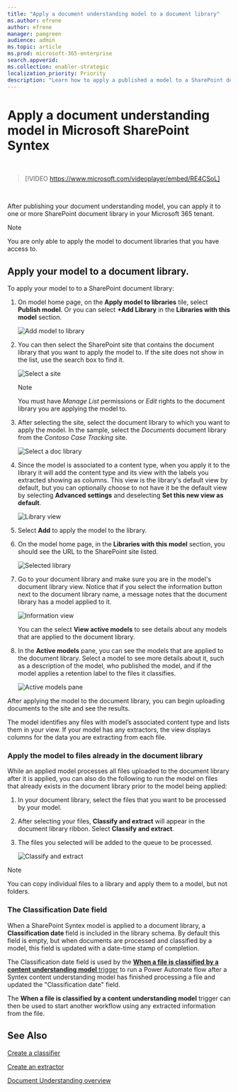 ```yaml
---
title: "Apply a document understanding model to a document library"
ms.author: efrene
author: efrene
manager: pamgreen
audience: admin
ms.topic: article
ms.prod: microsoft-365-enterprise
search.appverid: 
ms.collection: enabler-strategic
localization_priority: Priority
description: "Learn how to apply a published a model to a SharePoint document library"
---
```


# Apply a document understanding model in Microsoft SharePoint Syntex

</br>

> [!VIDEO https://www.microsoft.com/videoplayer/embed/RE4CSoL]

</br>

After publishing your document understanding model, you can apply it to one or more SharePoint document library in your Microsoft 365 tenant.

> [!NOTE]
> You are only able to apply the model to document libraries that you have access to.


## Apply your model to a document library.

To apply your model to to a SharePoint document library:

1. On model home page, on the **Apply model to libraries** tile, select **Publish model**. Or you can select  **+Add Library** in the **Libraries with this model** section. </br>

    ![Add model to library](../media/content-understanding/apply-to-library.png)</br>

2. You can then select the SharePoint site that contains the document library that you want to apply the model to. If the site does not show in the list, use the search box to find it.</br>

    ![Select a site](../media/content-understanding/site-search.png)</br>

    > [!NOTE]
    > You must have *Manage List* permissions or *Edit* rights to the document library you are applying the model to.</br>

3. After selecting the site, select the document library to which you want to apply the model. In the sample, select the *Documents* document library from the *Contoso Case Tracking* site.</br>

    ![Select a doc library](../media/content-understanding/select-doc-library.png)</br>

4. Since the model is associated to a content type, when you apply it to the library it will add the content type and its view with the labels you extracted showing as columns. This view is the library's default view by default, but you can optionally choose to not have it be the default view by selecting **Advanced settings** and deselecting **Set this new view as default**.</br>

    ![Library view](../media/content-understanding/library-view.png)</br>

5. Select **Add** to apply the model to the library. 
6. On the model home page, in the **Libraries with this model** section, you should see the URL to the SharePoint site listed.</br>

    ![Selected library](../media/content-understanding/selected-library.png)</br>

7. Go to your document library and make sure you are in the model's document library view. Notice that if you select the information button next to the document library name, a message notes that the document library has a model applied to it.

    ![Information view](../media/content-understanding/info-du.png)</br> 

    You can the select **View active models** to see details about any models that are applied to the document library.

8. In the **Active models** pane, you can see the models that are applied to the document library. Select a model to see more details about it, such as a description of the model, who published the model, and if the model applies a retention label to the files it classifies.

    ![Active models pane](../media/content-understanding/active-models.png)</br> 

After applying the model to the document library, you can begin uploading documents to the site and see the results.

The model identifies any files with model’s associated content type and lists them in your view. If your model has any extractors, the view displays columns for the data you are extracting from each file.

### Apply the model to files already in the document library

While an applied model processes all files uploaded to the document library after it is applied, you can also do the following to run the model on files that already exists in the document library prior to the model being applied:

1. In your document library, select the files that you want to be processed by your model.
2. After selecting your files, **Classify and extract** will appear in the document library ribbon. Select **Classify and extract**.
3. The files you selected will be added to the queue to be processed.

      ![Classify and extract](../media/content-understanding/extract-classify.png)</br> 

> [!NOTE]
> You can copy individual files to a library and apply them to a model, but not folders.

### The Classification Date field

When a SharePoint Syntex model is applied to a document library, a <b> Classification date </b> field is included in the library schema. By default this field is empty, but when documents are processed and classified by a model, this field is updated with a date-time stamp of completion. 

The Classification date field is used by the [<b>When a file is classified by a content understanding model</b> trigger](https://docs.microsoft.com/connectors/sharepointonline/#when-a-file-is-classified-by-a-content-understanding-model) to run a Power Automate flow after a Syntex content understanding model has finished processing a file and updated the "Classification date" field.

The <b>When a file is classified by a content understanding model</b> trigger can then be used to start another workflow using any  extracted information from the file.



## See Also
[Create a classifier](create-a-classifier.md)

[Create an extractor](create-an-extractor.md)

[Document Understanding overview](document-understanding-overview.md)


